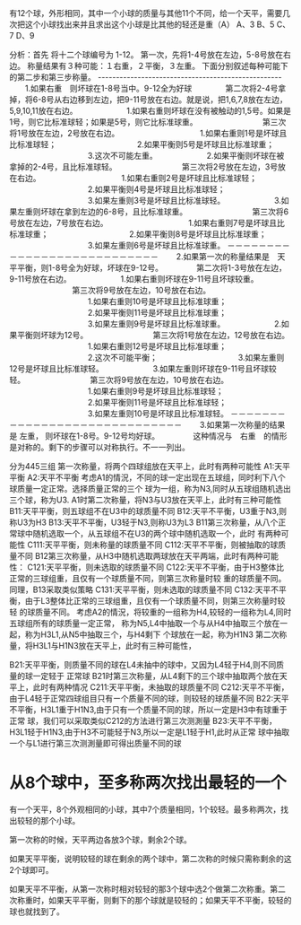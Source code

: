 有12个球，外形相同，其中一个小球的质量与其他11个不同，给一个天平，需要几次把这个小球找出来并且求出这个小球是比其他的轻还是重（A）
A、3   B、5    C、7    D、9

分析：首先 将十二个球编号为 1-12。
第一次，先将1-4号放在左边，5-8号放在右边。
称量结果有３种可能：１右重，２平衡，３左重。
下面分别叙述每种可能下的第二步和第三步称量。
\---------------------------------------------------
　　1.如果右重　则坏球在1-8号当中。9-12全为好球
　　　　第二次将2-4号拿掉，将6-8号从右边移到左边，把9-11号放在右边。就是说，把1,6,7,8放在左边，5,9,10,11放在右边。
　　　　　　1.如果右重则坏球在没有被触动的1,5号。如果是1号，则它比标准球轻；如果是5号，则它比标准球重。
　　　　　　　　第三次将1号放在左边，2号放在右边。
　　　　　　　　　　1.如果右重则1号是坏球且比标准球轻；
　　　　　　　　　　2.如果平衡则5号是坏球且比标准球重；
　　　　　　　　　　3.这次不可能左重。
　　　　　　2.如果平衡则坏球在被拿掉的2-4号，且比标准球轻。
　　　　　　　　第三次将2号放在左边，3号放在右边。
　　　　　　　　　　1.如果右重则2号是坏球且比标准球轻；
　　　　　　　　　　2.如果平衡则4号是坏球且比标准球轻；
　　　　　　　　　　3.如果左重则3号是坏球且比标准球轻。
　　　　　　3.如果左重则坏球在拿到左边的6-8号，且比标准球重。
　　　　　　　　第三次将6号放在左边，7号放在右边。
　　　　　　　　　　1.如果右重则7号是坏球且比标准球重；
　　　　　　　　　　2.如果平衡则8号是坏球且比标准球重；
　　　　　　　　　　3.如果左重则6号是坏球且比标准球重。
－－－－－－－－－－－－－－－－－－－－－－－－－－－
　　2.如果第一次的称量结果是　天平平衡，则1-8号全为好球，坏球在9-12号。
　　　　第二次将1-3号放在左边，9-11号放在右边。
　　　　　　1.如果右重则坏球在9-11号且坏球较重。
　　　　　　　　第三次将9号放在左边，10号放在右边。
　　　　　　　　　　1.如果右重则10号是坏球且比标准球重；
　　　　　　　　　　2.如果平衡则11号是坏球且比标准球重；
　　　　　　　　　　3.如果左重则9号是坏球且比标准球重。
　　　　　　2.如果平衡则坏球为12号。
　　　　　　　　第三次将1号放在左边，12号放在右边。
　　　　　　　　　　1.如果右重则12号是坏球且比标准球重；
　　　　　　　　　　2.这次不可能平衡；
　　　　　　　　　　3.如果左重则12号是坏球且比标准球轻。
　　　　　　3.如果左重则坏球在9-11号且坏球较轻。
　　　　　　　　第三次将9号放在左边，10号放在右边。
　　　　　　　　　　1.如果右重则9号是坏球且比标准球轻；
　　　　　　　　　　2.如果平衡则11号是坏球且比标准球轻；
　　　　　　　　　　3.如果左重则10号是坏球且比标准球轻。
－－－－－－－－－－－－－－－－－－－－－－－－－－－－－
　　3.如果第一次称量的结果是 左重， 则坏球在1-8号。9-12号均好球。
　　　　这种情况与　右重　的情形是对称的。剩下的步骤可以对称执行。不一一列出。





分为445三组
第一次称量，将两个四球组放在天平上，此时有两种可能性
A1:天平平衡
A2:天平不平衡
考虑A1的情況，不同的球一定出现在五球组，同时利下八个球质量一定正常。选择质量正常的三个
球为一组，称为N3,同时从五球组随机选出三个球，称为U3.
A1时第二次称量，将N3与U3放在天平上，此时有三种可能性
B11:天平平衡，则五球组不在U3中的球质量不同
B12:天平不平衡，U3重于N3,则称U3为H3
B13:天平不平衡，U3轻于N3,则称U3为L3
B11第三次称量，从八个正常球中随机选取一个，从五球组不在U3的两个球中随机选取一个，此时
有两种可能性
C111:天平平衡，则未称量的球质量不同
C112:天平不平衡，则被抽取的球质量不同
B12第三次称量，从H3中随机选取两球放在天平两端，此时有两种可能性：
C121:天平平衡，则未选取的球质量不同
C122:天平不平衡，由于H3整体比正常的三球组重，且仅有一个球质量不同，则第三次称量时较
重的球质量不同。
同理，B13采取类似策略
C131:天平平衡，则未选取的球质量不同
C132:天平不平衡，由于L3整体比正常的三球组重，且仅有一个球质量不同，则第三次称量时较轻
的球质量不同。
考虑A2的情況，将较重的一组称为H4,较轻的一组称为L4,同时五球组所有的球质量一定正常，
称为N5,L4中抽取一个与从H4中抽取三个放在一起，称为H3L1,从N5中抽取三个，与H4剩下
个球放在一起，称为H1N3
第二次称量，将H3L1与H1N3放在天平上，此时有三种可能性，

B21:天平平衡，则质量不同的球在L4未抽中的球中，又因为L4轻于H4,则不同质量的球一定轻于
正常球
B21时第三次称量，从L4剩下的三个球中抽取两个放在天平上，此时有两种情况
C211:天平平衡，未抽取的球质量不同
C212:天平不平衡，由于L4轻于正常四球组目只有ー个质量不同的球，则较轻的球质量不同
B22:天平不平衡，H3L1重于H1N3,由于只有一个质量不同的球，所以一定是H3中有球重于正常
球，我们可以采取类似C212的方法进行第三次测測量
B23:天平不平衡，H3L1轻于H1N3,由于H3不可能轻于N3,所以一定是L1轻于H1,此时从正常
球中抽取一个与L1进行第三次测測量即可得出质量不同的球





# 从8个球中，至多称两次找出最轻的一个

有一个天平，8个外观相同的小球，其中7个质量相同，1个较轻。最多称两次，找出较轻的那个小球。


第一次称的时候，天平两边各放3个球，剩余2个球。

如果天平平衡，说明较轻的球在剩余的两个球中，第二次称的时候只需称剩余的这2个球即可。

如果天平不平衡，从第一次称时相对较轻的那3个球中选2个做第二次称重。第二次称重时，如果天平平衡，则剩下的那个球就是较轻的；如果天平不平衡，较轻的球也就找到了。


